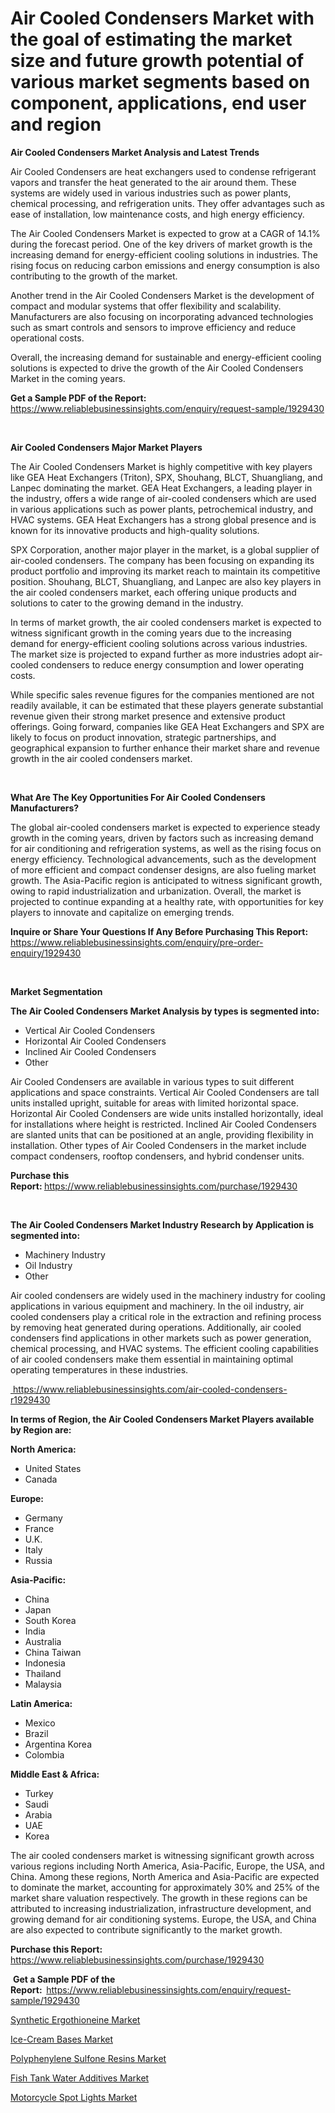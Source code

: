 <p><h1>Air Cooled Condensers Market with the goal of estimating the market size and future growth potential of various market segments based on component, applications, end user and region</h1></p><p><strong>Air Cooled Condensers Market Analysis and Latest Trends</strong></p>
<p><p>Air Cooled Condensers are heat exchangers used to condense refrigerant vapors and transfer the heat generated to the air around them. These systems are widely used in various industries such as power plants, chemical processing, and refrigeration units. They offer advantages such as ease of installation, low maintenance costs, and high energy efficiency.</p><p>The Air Cooled Condensers Market is expected to grow at a CAGR of 14.1% during the forecast period. One of the key drivers of market growth is the increasing demand for energy-efficient cooling solutions in industries. The rising focus on reducing carbon emissions and energy consumption is also contributing to the growth of the market.</p><p>Another trend in the Air Cooled Condensers Market is the development of compact and modular systems that offer flexibility and scalability. Manufacturers are also focusing on incorporating advanced technologies such as smart controls and sensors to improve efficiency and reduce operational costs.</p><p>Overall, the increasing demand for sustainable and energy-efficient cooling solutions is expected to drive the growth of the Air Cooled Condensers Market in the coming years.</p></p>
<p><strong>Get a Sample PDF of the Report:&nbsp;</strong> <a href="https://www.reliablebusinessinsights.com/enquiry/request-sample/1929430">https://www.reliablebusinessinsights.com/enquiry/request-sample/1929430</a></p>
<p>&nbsp;</p>
<p><strong>Air Cooled Condensers Major Market Players</strong></p>
<p><p>The Air Cooled Condensers Market is highly competitive with key players like GEA Heat Exchangers (Triton), SPX, Shouhang, BLCT, Shuangliang, and Lanpec dominating the market. GEA Heat Exchangers, a leading player in the industry, offers a wide range of air-cooled condensers which are used in various applications such as power plants, petrochemical industry, and HVAC systems. GEA Heat Exchangers has a strong global presence and is known for its innovative products and high-quality solutions.</p><p>SPX Corporation, another major player in the market, is a global supplier of air-cooled condensers. The company has been focusing on expanding its product portfolio and improving its market reach to maintain its competitive position. Shouhang, BLCT, Shuangliang, and Lanpec are also key players in the air cooled condensers market, each offering unique products and solutions to cater to the growing demand in the industry.</p><p>In terms of market growth, the air cooled condensers market is expected to witness significant growth in the coming years due to the increasing demand for energy-efficient cooling solutions across various industries. The market size is projected to expand further as more industries adopt air-cooled condensers to reduce energy consumption and lower operating costs.</p><p>While specific sales revenue figures for the companies mentioned are not readily available, it can be estimated that these players generate substantial revenue given their strong market presence and extensive product offerings. Going forward, companies like GEA Heat Exchangers and SPX are likely to focus on product innovation, strategic partnerships, and geographical expansion to further enhance their market share and revenue growth in the air cooled condensers market.</p></p>
<p>&nbsp;</p>
<p><strong>What Are The Key Opportunities For Air Cooled Condensers Manufacturers?</strong></p>
<p><p>The global air-cooled condensers market is expected to experience steady growth in the coming years, driven by factors such as increasing demand for air conditioning and refrigeration systems, as well as the rising focus on energy efficiency. Technological advancements, such as the development of more efficient and compact condenser designs, are also fueling market growth. The Asia-Pacific region is anticipated to witness significant growth, owing to rapid industrialization and urbanization. Overall, the market is projected to continue expanding at a healthy rate, with opportunities for key players to innovate and capitalize on emerging trends.</p></p>
<p><strong>Inquire or Share Your Questions If Any Before Purchasing This Report:</strong> <a href="https://www.reliablebusinessinsights.com/enquiry/pre-order-enquiry/1929430">https://www.reliablebusinessinsights.com/enquiry/pre-order-enquiry/1929430</a></p>
<p>&nbsp;</p>
<p><strong>Market Segmentation</strong></p>
<p><strong>The Air Cooled Condensers Market Analysis by types is segmented into:</strong></p>
<p><ul><li>Vertical Air Cooled Condensers</li><li>Horizontal Air Cooled Condensers</li><li>Inclined Air Cooled Condensers</li><li>Other</li></ul></p>
<p><p>Air Cooled Condensers are available in various types to suit different applications and space constraints. Vertical Air Cooled Condensers are tall units installed upright, suitable for areas with limited horizontal space. Horizontal Air Cooled Condensers are wide units installed horizontally, ideal for installations where height is restricted. Inclined Air Cooled Condensers are slanted units that can be positioned at an angle, providing flexibility in installation. Other types of Air Cooled Condensers in the market include compact condensers, rooftop condensers, and hybrid condenser units.</p></p>
<p><strong>Purchase this Report:&nbsp;</strong><a href="https://www.reliablebusinessinsights.com/purchase/1929430">https://www.reliablebusinessinsights.com/purchase/1929430</a></p>
<p>&nbsp;</p>
<p><strong>The Air Cooled Condensers Market Industry Research by Application is segmented into:</strong></p>
<p><ul><li>Machinery Industry</li><li>Oil Industry</li><li>Other</li></ul></p>
<p><p>Air cooled condensers are widely used in the machinery industry for cooling applications in various equipment and machinery. In the oil industry, air cooled condensers play a critical role in the extraction and refining process by removing heat generated during operations. Additionally, air cooled condensers find applications in other markets such as power generation, chemical processing, and HVAC systems. The efficient cooling capabilities of air cooled condensers make them essential in maintaining optimal operating temperatures in these industries.</p></p>
<p><a href="https://www.reliablebusinessinsights.com/air-cooled-condensers-r1929430">&nbsp;https://www.reliablebusinessinsights.com/air-cooled-condensers-r1929430</a></p>
<p><strong>In terms of Region, the Air Cooled Condensers Market Players available by Region are:</strong></p>
<p>
    <p> <strong> North America: </strong>
        <ul>
            <li>United States</li>
            <li>Canada</li>
        </ul>
        </p> 
    <p> <strong> Europe: </strong>
        <ul>
            <li>Germany</li>
            <li>France</li>
            <li>U.K.</li>
            <li>Italy</li>
            <li>Russia</li>
        </ul>
        </p> 
    <p> <strong> Asia-Pacific: </strong>
        <ul>
            <li>China</li>
            <li>Japan</li>
            <li>South Korea</li>
            <li>India</li>
            <li>Australia</li>
            <li>China Taiwan</li>
            <li>Indonesia</li>
            <li>Thailand</li>
            <li>Malaysia</li>
        </ul>
        </p> 
    <p> <strong> Latin America: </strong>
        <ul>
            <li>Mexico</li>
            <li>Brazil</li>
            <li>Argentina Korea</li>
            <li>Colombia</li>
        </ul>
        </p> 
    <p> <strong> Middle East & Africa: </strong>
        <ul>
            <li>Turkey</li>
            <li>Saudi</li>
            <li>Arabia</li>
            <li>UAE</li>
            <li>Korea</li>
        </ul>
    </p>
    </p>
<p><p>The air cooled condensers market is witnessing significant growth across various regions including North America, Asia-Pacific, Europe, the USA, and China. Among these regions, North America and Asia-Pacific are expected to dominate the market, accounting for approximately 30% and 25% of the market share valuation respectively. The growth in these regions can be attributed to increasing industrialization, infrastructure development, and growing demand for air conditioning systems. Europe, the USA, and China are also expected to contribute significantly to the market growth.</p></p>
<p><strong>Purchase this Report: </strong><a href="https://www.reliablebusinessinsights.com/purchase/1929430">https://www.reliablebusinessinsights.com/purchase/1929430</a></p>
<p>&nbsp;<strong>Get a Sample PDF of the Report:&nbsp;&nbsp;</strong><a href="https://www.reliablebusinessinsights.com/enquiry/request-sample/1929430">https://www.reliablebusinessinsights.com/enquiry/request-sample/1929430</a></p>
<p><strong></strong></p>
<p><p><a href="https://medium.com/@djjdj3773/global-synthetic-ergothioneine-market-size-and-market-trends-analysis-by-regional-outlook-30ab51f01576">Synthetic Ergothioneine Market</a></p><p><a href="https://github.com/YashRP12/Market-Research-Report-List-5/blob/main/ice-cream-bases-market.md">Ice-Cream Bases Market</a></p><p><a href="https://medium.com/@audieyost2008/global-polyphenylene-sulfone-resins-market-is-projected-to-grow-at-a-cagr-of-14-7-7b78a5b53777">Polyphenylene Sulfone Resins Market</a></p><p><a href="https://www.linkedin.com/pulse/global-fish-tank-water-additives-market-status-2024-2031-forecast-zx5yf">Fish Tank Water Additives Market</a></p><p><a href="https://www.linkedin.com/pulse/global-motorcycle-spot-lights-market-projected-grow-cagr-57-forcasted-twsff">Motorcycle Spot Lights Market</a></p></p>